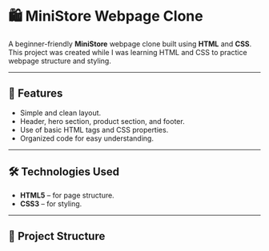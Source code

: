 # 🛍️ MiniStore Webpage Clone

A beginner-friendly **MiniStore** webpage clone built using **HTML** and **CSS**.  
This project was created while I was learning HTML and CSS to practice webpage structure and styling.

---

## 📌 Features
- Simple and clean layout.
- Header, hero section, product section, and footer.
- Use of basic HTML tags and CSS properties.
- Organized code for easy understanding.

---

## 🛠️ Technologies Used
- **HTML5** – for page structure.
- **CSS3** – for styling.

---

## 📂 Project Structure

